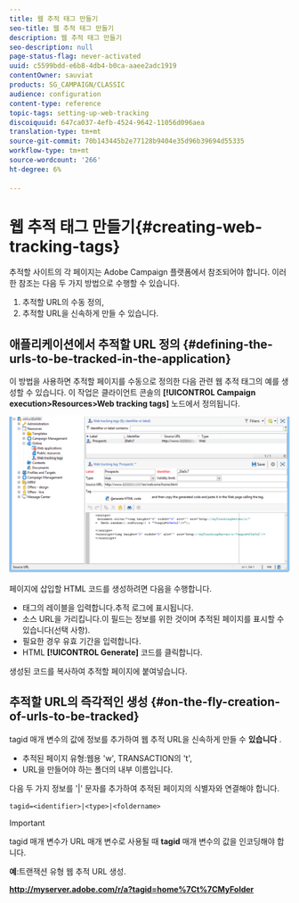 ```yaml
---
title: 웹 추적 태그 만들기
seo-title: 웹 추적 태그 만들기
description: 웹 추적 태그 만들기
seo-description: null
page-status-flag: never-activated
uuid: c5599bdd-e6b8-4db4-b0ca-aaee2adc1919
contentOwner: sauviat
products: SG_CAMPAIGN/CLASSIC
audience: configuration
content-type: reference
topic-tags: setting-up-web-tracking
discoiquuid: 647ca037-4efb-4524-9642-11056d096aea
translation-type: tm+mt
source-git-commit: 70b143445b2e77128b9404e35d96b39694d55335
workflow-type: tm+mt
source-wordcount: '266'
ht-degree: 6%

---
```



# 웹 추적 태그 만들기{#creating-web-tracking-tags}

추적할 사이트의 각 페이지는 Adobe Campaign 플랫폼에서 참조되어야 합니다. 이러한 참조는 다음 두 가지 방법으로 수행할 수 있습니다.

1. 추적할 URL의 수동 정의,
1. 추적할 URL을 신속하게 만들 수 있습니다.

## 애플리케이션에서 추적할 URL 정의 {#defining-the-urls-to-be-tracked-in-the-application}

이 방법을 사용하면 추적할 페이지를 수동으로 정의한 다음 관련 웹 추적 태그의 예를 생성할 수 있습니다. 이 작업은 클라이언트 콘솔의 **[!UICONTROL Campaign execution>Resources>Web tracking tags]** 노드에서 정의됩니다.

![](assets/d_ncs_integration_webtracking_screen.png)

페이지에 삽입할 HTML 코드를 생성하려면 다음을 수행합니다.

* 태그의 레이블을 입력합니다.추적 로그에 표시됩니다.
* 소스 URL을 가리킵니다.이 필드는 정보를 위한 것이며 추적된 페이지를 표시할 수 있습니다(선택 사항).
* 필요한 경우 유효 기간을 입력합니다.
* HTML **[!UICONTROL Generate]** 코드를 클릭합니다.

생성된 코드를 복사하여 추적할 페이지에 붙여넣습니다.

## 추적할 URL의 즉각적인 생성 {#on-the-fly-creation-of-urls-to-be-tracked}

tagid 매개 변수의 값에 정보를 추가하여 웹 추적 URL을 신속하게 만들 수 **있습니다** .

* 추적된 페이지 유형:웹용 &#39;w&#39;, TRANSACTION의 &#39;t&#39;,
* URL을 만들어야 하는 폴더의 내부 이름입니다.

다음 두 가지 정보를 &#39;|&#39; 문자를 추가하여 추적된 페이지의 식별자와 연결해야 합니다.

```
tagid=<identifier>|<type>|<foldername>
```

>[!IMPORTANT]
>
>tagid 매개 변수가 URL 매개 변수로 사용될 때 **tagid** 매개 변수의 값을 인코딩해야 합니다.

**예**:트랜잭션 유형 웹 추적 URL 생성.

**http://myserver.adobe.com/r/a?tagid=home%7Ct%7CMyFolder**
